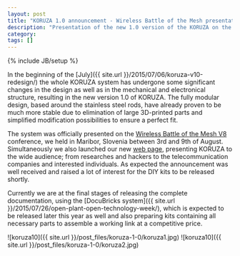 ```yaml
---
layout: post
title: "KORUZA 1.0 announcement - Wireless Battle of the Mesh presentation"
description: "Presentation of the new 1.0 version of the KORUZA on the Wireless Battle of the Mesh conference."
category: 
tags: []
---
```

{% include JB/setup %}

In the beginning of the [July]({{ site.url }}/2015/07/06/koruza-v10-redesign/) the whole KORUZA system has undergone some significant changes in the design as well as in the mechanical and electronical structure, resulting in the 
new version 1.0 of KORUZA. The fully modular design, based around the stainless steel rods, have already proven to be much more stable due to elimination of large 3D-printed parts and 
simplified modification possibilities to ensure a perfect fit.

The system was officially presented on the [Wireless Battle of the Mesh V8](http://battlemesh.org/BattleMeshV8) conference, we held in Maribor, Slovenia between 3rd and 9th of August. 
Simultaneously we also launched our new [web page](http://koruza.net/), presenting KORUZA to the wide audience; from researches and hackers to the telecommunication companies 
and interested individuals.
As expected the announcement was well received and raised a lot of interest for the DIY kits to be released shortly. 

Currently we are at the final stages of releasing the complete documentation, using the [DocuBricks system]({{ site.url }}/2015/07/26/open-plant-open-technology-week/), which is expected to be released later this year as well and also preparing 
kits containing all necessary parts to assemble a working link at a competitive price. 

![koruza10]({{ site.url }}/post_files/koruza-1-0/koruza1.jpg)
![koruza10]({{ site.url }}/post_files/koruza-1-0/koruza2.jpg)